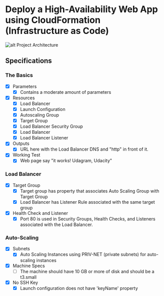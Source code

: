# Deploy a High-Availability Web App using CloudFormation (Infrastructure as Code)

![alt Project Architecture](https://github.com/sergiopichardo/deploy-highly-available-app-using-cloudformation/blob/master/resources/iac-project-2-ha-web-app.png)

## Specifications 
### The Basics 
- [x] Parameters 
    - [x] Contains a moderate amount of parameters 
- [x] Resources 
    - [x] Load Balancer 
    - [x] Launch Configuration 
    - [x] Autoscaling Group 
    - [x] Target Group 
    - [x] Load Balancer Security Group 
    - [x] Load Balancer 
    - [x] Load Balancer Listener 
- [x] Outputs 
    - [x] URL here with the Load Balancer DNS and "http" in front of it. 
- [x] Working Test 
    - [x] Web page say "it works! Udagram, Udacity"

### Load Balancer 
- [x] Target Group
    - [x] Target group has property that associates Auto Scaling Group with Target Group
    - [x] Load Balancer has Listener Rule associated with the same target group 
- [x] Health Check and Listener 
    - [x] Port 80 is used in Security Groups, Health Checks, and Listeners associated with the Load Balancer. 

### Auto-Scaling 
- [x] Subnets 
    - [x] Auto Scaling Instances using PRIV-NET (private subnets) for auto-scaling instances 
- [x] Machine Specs 
    - [ ] The machine should have 10 GB or more of disk and should be a t3.small 
- [x] No SSH Key 
    - [x] Launch configuration does not have 'keyName' property